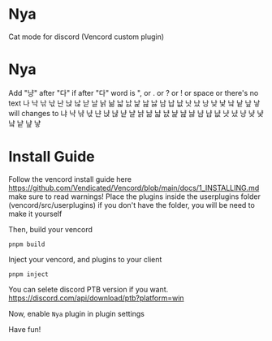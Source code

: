 # Nya
Cat mode for discord
(Vencord custom plugin)

# Nya
Add "냥" after "다" if after "다" word is ", or . or ? or ! or space or there's no text
나 낙 낚 낛 난 낝 낞 낟 날 낡 낢 낣 낤 낥 낦 낧 남 납 낪 낫 났 낭 낮 낯 낰 낱 낲 낳 will changes to
냐 냑 냒 냓 냔 냕 냖 냗 냘 냙 냚 냛 냜 냝 냞 냟 냠 냡 냢 냣 냤 냥 냦 냧 냨 냩 냪 냫

# Install Guide
Follow the vencord install guide here https://github.com/Vendicated/Vencord/blob/main/docs/1_INSTALLING.md make sure to read warnings!
Place the plugins inside the userplugins folder (vencord/src/userplugins) if you don't have the folder, you will be need to make it yourself

Then, build your vencord

```shell
pnpm build
```

Inject your vencord, and plugins to your client

```shell
pnpm inject
```

You can selete discord PTB version if you want. https://discord.com/api/download/ptb?platform=win

Now, enable `Nya` plugin in plugin settings

Have fun!
